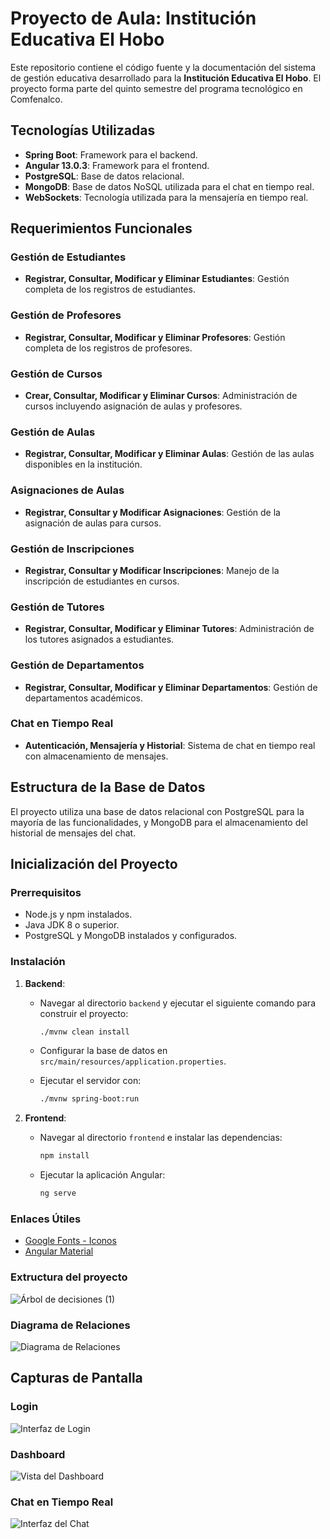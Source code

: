 # Proyecto de Aula: Institución Educativa El Hobo

Este repositorio contiene el código fuente y la documentación del sistema de gestión educativa desarrollado para la **Institución Educativa El Hobo**. El proyecto forma parte del quinto semestre del programa tecnológico en Comfenalco.

## Tecnologías Utilizadas

- **Spring Boot**: Framework para el backend.
- **Angular 13.0.3**: Framework para el frontend.
- **PostgreSQL**: Base de datos relacional.
- **MongoDB**: Base de datos NoSQL utilizada para el chat en tiempo real.
- **WebSockets**: Tecnología utilizada para la mensajería en tiempo real.

## Requerimientos Funcionales

### Gestión de Estudiantes
- **Registrar, Consultar, Modificar y Eliminar Estudiantes**: Gestión completa de los registros de estudiantes.

### Gestión de Profesores
- **Registrar, Consultar, Modificar y Eliminar Profesores**: Gestión completa de los registros de profesores.

### Gestión de Cursos
- **Crear, Consultar, Modificar y Eliminar Cursos**: Administración de cursos incluyendo asignación de aulas y profesores.

### Gestión de Aulas
- **Registrar, Consultar, Modificar y Eliminar Aulas**: Gestión de las aulas disponibles en la institución.

### Asignaciones de Aulas
- **Registrar, Consultar y Modificar Asignaciones**: Gestión de la asignación de aulas para cursos.

### Gestión de Inscripciones
- **Registrar, Consultar y Modificar Inscripciones**: Manejo de la inscripción de estudiantes en cursos.

### Gestión de Tutores
- **Registrar, Consultar, Modificar y Eliminar Tutores**: Administración de los tutores asignados a estudiantes.

### Gestión de Departamentos
- **Registrar, Consultar, Modificar y Eliminar Departamentos**: Gestión de departamentos académicos.

### Chat en Tiempo Real
- **Autenticación, Mensajería y Historial**: Sistema de chat en tiempo real con almacenamiento de mensajes.

## Estructura de la Base de Datos

El proyecto utiliza una base de datos relacional con PostgreSQL para la mayoría de las funcionalidades, y MongoDB para el almacenamiento del historial de mensajes del chat.

## Inicialización del Proyecto

### Prerrequisitos

- Node.js y npm instalados.
- Java JDK 8 o superior.
- PostgreSQL y MongoDB instalados y configurados.

### Instalación


1. **Backend**:
    - Navegar al directorio `backend` y ejecutar el siguiente comando para construir el proyecto:

        ```bash
        ./mvnw clean install
        ```

    - Configurar la base de datos en `src/main/resources/application.properties`.
    - Ejecutar el servidor con:

        ```bash
        ./mvnw spring-boot:run
        ```

2. **Frontend**:
    - Navegar al directorio `frontend` e instalar las dependencias:

        ```bash
        npm install
        ```

    - Ejecutar la aplicación Angular:

        ```bash
        ng serve
        ```

### Enlaces Útiles

- [Google Fonts - Iconos](https://fonts.google.com/icons)
- [Angular Material](https://material.angular.io/)

### Extructura del proyecto

![Árbol de decisiones (1)](https://github.com/user-attachments/assets/5bcf5327-8c8e-4fe9-aa10-994408246a06)


### Diagrama de Relaciones

![Diagrama de Relaciones](https://github.com/user-attachments/assets/9ced1ab7-5bcc-43a2-99ff-208691a9cc04)



## Capturas de Pantalla

### Login
![Interfaz de Login](https://github.com/user-attachments/assets/1d577462-e3ef-487f-bc86-b4943ae4449a)

### Dashboard
![Vista del Dashboard](https://github.com/user-attachments/assets/033efc0e-0cd8-47b5-b0e5-4c6833cf3258)

### Chat en Tiempo Real
![Interfaz del Chat](https://github.com/user-attachments/assets/de6b66ce-555c-4edf-a6d7-a002a5657a95)

